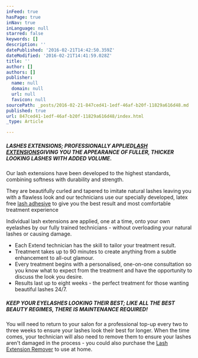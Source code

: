 ```yaml
---
inFeed: true
hasPage: true
inNav: true
inLanguage: null
starred: false
keywords: []
description: ''
datePublished: '2016-02-21T14:42:50.359Z'
dateModified: '2016-02-21T14:41:59.028Z'
title: ''
author: []
authors: []
publisher:
  name: null
  domain: null
  url: null
  favicon: null
sourcePath: _posts/2016-02-21-847ced41-1edf-46af-b20f-11829a616d48.md
published: true
url: 847ced41-1edf-46af-b20f-11829a616d48/index.html
_type: Article

---
```

##### **LASHES EXTENSIONS**; PROFESSIONALLY APPLIED[LASH EXTENSIONS][0]GIVING YOU THE APPEARANCE OF FULLER, THICKER LOOKING LASHES WITH ADDED VOLUME.

Our lash extensions have been developed to the highest standards, combining softness with durability and strength.

They are beautifully curled and tapered to imitate natural lashes leaving you with a flawless look and our technicians use our specially developed, latex free [lash adhesive][1] to give you the best result and most comfortable treatment experience

Individual lash extensions are applied, one at a time, onto your own eyelashes by our fully trained technicians - without overloading your natural lashes or causing damage. 

* Each Extend technician has the skill to tailor your treatment result.
* Treatment takes up to 90 minutes to create anything from a subtle enhancement to all-out glamour.
* Every treatment begins with a personalised, one-on-one consultation so you know what to expect from the treatment and have the opportunity to discuss the look you desire.
* Results last up to eight weeks - the perfect treatment for those wanting beautiful lashes 24/7\.

##### **KEEP YOUR EYELASHES LOOKING THEIR BEST**; LIKE ALL THE BEST BEAUTY REGIMES, THERE IS MAINTENANCE REQUIRED!

You will need to return to your salon for a professional top-up every two to three weeks to ensure your lashes look their best for longer. When the time comes, your technician will also need to remove them to ensure your lashes aren't damaged in the process - you could also purchase the [Lash Extension Remover][2] to use at home.

[0]: https://nouveaulashes.com/pro/shop/lashes/lash-extensions/
[1]: https://nouveaulashes.com/shop/lash-care/strip-lash-adhesive/
[2]: https://nouveaulashes.com/shop/eyelash-extension-remover/